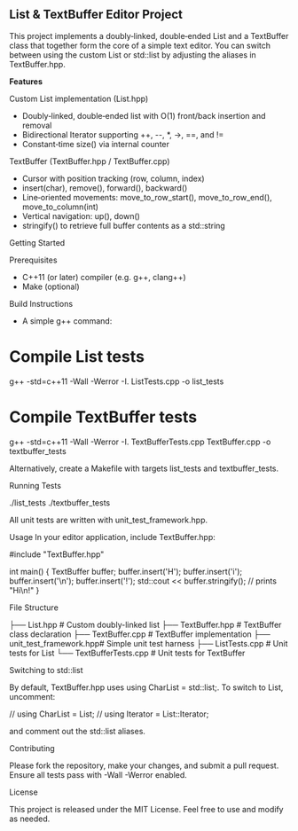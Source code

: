 List & TextBuffer Editor Project
-----------------------------------
This project implements a doubly‑linked, double‑ended List<T> and a TextBuffer class that together form 
the core of a simple text editor. You can switch between using the custom List<T> or std::list<char> by 
adjusting the aliases in TextBuffer.hpp.

**Features**

Custom List implementation (List.hpp)
- Doubly‑linked, double‑ended list with O(1) front/back insertion and removal
- Bidirectional Iterator supporting ++, --, *, ->, ==, and !=
- Constant‐time size() via internal counter

TextBuffer (TextBuffer.hpp / TextBuffer.cpp)
- Cursor with position tracking (row, column, index)
- insert(char), remove(), forward(), backward()
- Line‐oriented movements: move_to_row_start(), move_to_row_end(), move_to_column(int)
- Vertical navigation: up(), down()
- stringify() to retrieve full buffer contents as a std::string

Getting Started

Prerequisites
- C++11 (or later) compiler (e.g. g++, clang++)
- Make (optional)

Build Instructions
- A simple g++ command:

# Compile List tests
g++ -std=c++11 -Wall -Werror -I. ListTests.cpp -o list_tests

# Compile TextBuffer tests
g++ -std=c++11 -Wall -Werror -I. TextBufferTests.cpp TextBuffer.cpp -o textbuffer_tests

Alternatively, create a Makefile with targets list_tests and textbuffer_tests.

Running Tests

./list_tests
./textbuffer_tests

All unit tests are written with unit_test_framework.hpp.

Usage
In your editor application, include TextBuffer.hpp:

#include "TextBuffer.hpp"

int main() {
    TextBuffer buffer;
    buffer.insert('H');
    buffer.insert('i');
    buffer.insert('\n');
    buffer.insert('!');
    std::cout << buffer.stringify(); // prints "Hi\n!"
}

File Structure

├── List.hpp               # Custom doubly-linked list
├── TextBuffer.hpp         # TextBuffer class declaration
├── TextBuffer.cpp         # TextBuffer implementation
├── unit_test_framework.hpp# Simple unit test harness
├── ListTests.cpp          # Unit tests for List<T>
└── TextBufferTests.cpp    # Unit tests for TextBuffer

Switching to std::list

By default, TextBuffer.hpp uses using CharList = std::list<char>;. To switch to List<char>, uncomment:

// using CharList = List<char>;
// using Iterator = List<char>::Iterator;

and comment out the std::list aliases.

Contributing

Please fork the repository, make your changes, and submit a pull request. Ensure all tests pass with -Wall -Werror enabled.

License

This project is released under the MIT License. Feel free to use and modify as needed.

